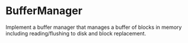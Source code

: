 # BufferManager
Implement a buffer manager that manages a buffer of blocks in memory including reading/flushing to disk and block replacement.
